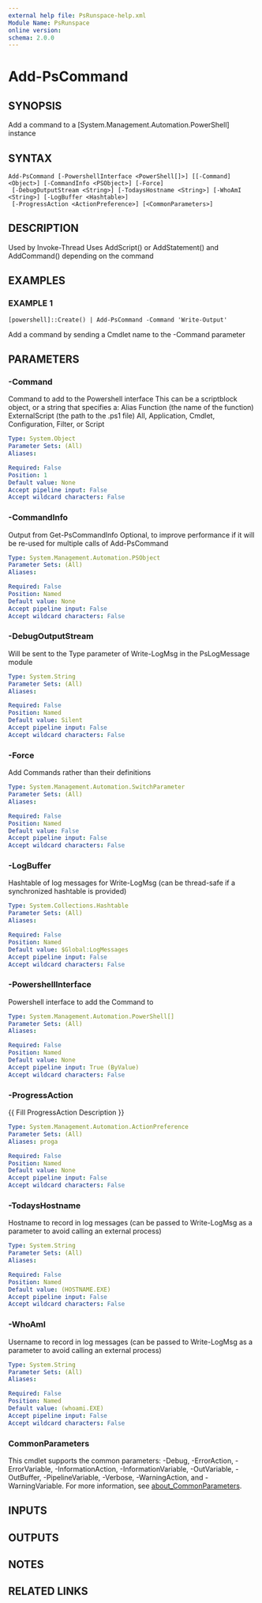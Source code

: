 ```yaml
---
external help file: PsRunspace-help.xml
Module Name: PsRunspace
online version:
schema: 2.0.0
---
```


# Add-PsCommand

## SYNOPSIS
Add a command to a \[System.Management.Automation.PowerShell\] instance

## SYNTAX

```
Add-PsCommand [-PowershellInterface <PowerShell[]>] [[-Command] <Object>] [-CommandInfo <PSObject>] [-Force]
 [-DebugOutputStream <String>] [-TodaysHostname <String>] [-WhoAmI <String>] [-LogBuffer <Hashtable>]
 [-ProgressAction <ActionPreference>] [<CommonParameters>]
```

## DESCRIPTION
Used by Invoke-Thread
Uses AddScript() or AddStatement() and AddCommand() depending on the command

## EXAMPLES

### EXAMPLE 1
```
[powershell]::Create() | Add-PsCommand -Command 'Write-Output'
```

Add a command by sending a Cmdlet name to the -Command parameter

## PARAMETERS

### -Command
Command to add to the Powershell interface
This can be a scriptblock object, or a string that specifies a:
    Alias
    Function (the name of the function)
    ExternalScript (the path to the .ps1 file)
    All, Application, Cmdlet, Configuration, Filter, or Script

```yaml
Type: System.Object
Parameter Sets: (All)
Aliases:

Required: False
Position: 1
Default value: None
Accept pipeline input: False
Accept wildcard characters: False
```

### -CommandInfo
Output from Get-PsCommandInfo
Optional, to improve performance if it will be re-used for multiple calls of Add-PsCommand

```yaml
Type: System.Management.Automation.PSObject
Parameter Sets: (All)
Aliases:

Required: False
Position: Named
Default value: None
Accept pipeline input: False
Accept wildcard characters: False
```

### -DebugOutputStream
Will be sent to the Type parameter of Write-LogMsg in the PsLogMessage module

```yaml
Type: System.String
Parameter Sets: (All)
Aliases:

Required: False
Position: Named
Default value: Silent
Accept pipeline input: False
Accept wildcard characters: False
```

### -Force
Add Commands rather than their definitions

```yaml
Type: System.Management.Automation.SwitchParameter
Parameter Sets: (All)
Aliases:

Required: False
Position: Named
Default value: False
Accept pipeline input: False
Accept wildcard characters: False
```

### -LogBuffer
Hashtable of log messages for Write-LogMsg (can be thread-safe if a synchronized hashtable is provided)

```yaml
Type: System.Collections.Hashtable
Parameter Sets: (All)
Aliases:

Required: False
Position: Named
Default value: $Global:LogMessages
Accept pipeline input: False
Accept wildcard characters: False
```

### -PowershellInterface
Powershell interface to add the Command to

```yaml
Type: System.Management.Automation.PowerShell[]
Parameter Sets: (All)
Aliases:

Required: False
Position: Named
Default value: None
Accept pipeline input: True (ByValue)
Accept wildcard characters: False
```

### -ProgressAction
{{ Fill ProgressAction Description }}

```yaml
Type: System.Management.Automation.ActionPreference
Parameter Sets: (All)
Aliases: proga

Required: False
Position: Named
Default value: None
Accept pipeline input: False
Accept wildcard characters: False
```

### -TodaysHostname
Hostname to record in log messages (can be passed to Write-LogMsg as a parameter to avoid calling an external process)

```yaml
Type: System.String
Parameter Sets: (All)
Aliases:

Required: False
Position: Named
Default value: (HOSTNAME.EXE)
Accept pipeline input: False
Accept wildcard characters: False
```

### -WhoAmI
Username to record in log messages (can be passed to Write-LogMsg as a parameter to avoid calling an external process)

```yaml
Type: System.String
Parameter Sets: (All)
Aliases:

Required: False
Position: Named
Default value: (whoami.EXE)
Accept pipeline input: False
Accept wildcard characters: False
```

### CommonParameters
This cmdlet supports the common parameters: -Debug, -ErrorAction, -ErrorVariable, -InformationAction, -InformationVariable, -OutVariable, -OutBuffer, -PipelineVariable, -Verbose, -WarningAction, and -WarningVariable. For more information, see [about_CommonParameters](http://go.microsoft.com/fwlink/?LinkID=113216).

## INPUTS

## OUTPUTS

## NOTES

## RELATED LINKS
